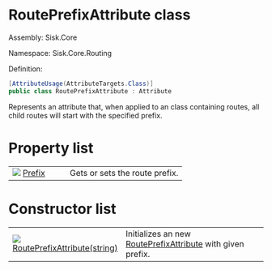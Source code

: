 <!--

Copyrights 2023 Sisk Framework - CypherPotato
Published under MIT license

!!! DO NOT EDIT THIS FILE !!!
This file was generated by a tool in the Sisk package. To edit the information in this documentation,
edit the XML documentation present in the Sisk source code.

-->

# RoutePrefixAttribute class
Assembly: Sisk.Core

Namespace: Sisk.Core.Routing

Definition:

```cs
[AttributeUsage(AttributeTargets.Class)]
public class RoutePrefixAttribute : Attribute
```

Represents an attribute that, when applied to an class containing routes, all child routes will start with the specified prefix.


# Property list

<table>
    <tbody>
<tr>
    <td style="width: 33%">
        <img class="icon" src="/assets/img/icons/property.svg">
        <a href="/spec/Sisk.Core.Routing.RoutePrefixAttribute.Prefix.md">
            Prefix
        </a>
    </td>
    <td>
        Gets or sets the route prefix.
    </td>
</tr>
    </tbody>
</table>

# Constructor list

<table>
    <tbody>
<tr>
    <td style="width: 33%">
        <img class="icon" src="/assets/img/icons/constructor.svg">
        <a href="/spec/Sisk.Core.Routing.RoutePrefixAttribute.RoutePrefixAttribute(string).md">
            RoutePrefixAttribute(string)
        </a>
    </td>
    <td>
        Initializes an new <a href="/spec/Sisk.Core.Routing.RoutePrefixAttribute.md">RoutePrefixAttribute</a> with given prefix.
    </td>
</tr>
    </tbody>
</table>

